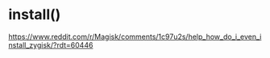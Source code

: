# install()
https://www.reddit.com/r/Magisk/comments/1c97u2s/help_how_do_i_even_install_zygisk/?rdt=60446
